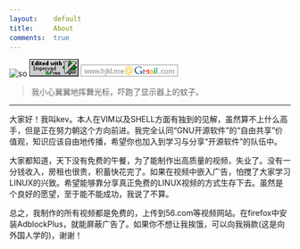 ```yaml
---
layout:    default
title:     About
comments:  true
---
```


![so](http://stackoverflow.com/users/flair/348785.png?theme=dark)
![vim](/img/love-vim.gif)
![gmail](/img/gmail.png)

> 我小心翼翼地挥舞光标，吓跑了显示器上的蚊子。

----

大家好！我叫kev。本人在VIM以及SHELL方面有独到的见解，虽然算不上什么高手，但是正在努力朝这个方向前进。我完全认同“GNU开源软件”的“自由共享”价值观，知识应该自由地传播，希望你也加入到学习与分享“开源软件”的队伍中。

大家都知道，天下没有免费的午餐，为了能制作出高质量的视频，失业了。没有一分钱收入，房租也很贵，积蓄快花完了。如果在视频中嵌入广告，怕搅了大家学习LINUX的兴致。希望能够靠分享真正免费的LINUX视频的方式生存下去。虽然是个良好的愿望，至于能不能成功，我说了不算。

总之，我制作的所有视频都是免费的，上传到56.com等视频网站。在firefox中安装AdblockPlus，就能屏蔽广告了。如果你不想让我挨饿，可以向我捐款(这是向外国人学的)，谢谢！

